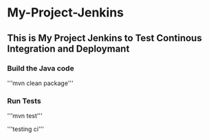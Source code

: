 # My-Project-Jenkins 
## This is My Project Jenkins to Test Continous Integration and Deploymant

### Build the Java code
'''mvn clean package'''

### Run Tests
'''mvn test'''

'''testing ci'''